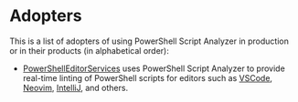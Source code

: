 # Adopters

<!--
Example entry:
```markdown
* [PowerShellEditorServices](https://github.com/powershell/powershelleditorservices) uses PowerShell Script Analyzer to provide real-time
  linting of PowerShell scripts for editors such as [VSCode](https://code.visualstudio.com/), [Neovim](https://neovim.io/), [IntelliJ](https://www.jetbrains.com/idea/), and others.
```
-->

This is a list of adopters of using PowerShell Script Analyzer in production or in their products (in alphabetical order):

* [PowerShellEditorServices](https://github.com/powershell/powershelleditorservices) uses PowerShell Script Analyzer to provide real-time
  linting of PowerShell scripts for editors such as [VSCode](https://code.visualstudio.com/), [Neovim](https://neovim.io/), [IntelliJ](https://www.jetbrains.com/idea/), and others.
